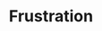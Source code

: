 ---
title: Frustration
order: 9
links:
  - text: "Make eating time fun! - Internal (PDF)"
    url: "https://catsprotection.sharepoint.com/:b:/r/workspaces/SupportingCatOwnership/Supporting%20Cat%20Ownership%20Documents/Supporting%20Cat%20Ownership%20Content/Behaviour/Other%20Behaviour%20factor/ARTICLE%20Behaviour_-_make_eating_time_fun.pdf?csf=1&web=1&e"
  - text: "Enrichment Feeding - Internal (DOC)"
    url: "https://catsprotection.sharepoint.com/:w:/r/workspaces/SupportingCatOwnership/Supporting%20Cat%20Ownership%20Documents/Supporting%20Cat%20Ownership%20Content/Behaviour/Other%20Behaviour%20factor/FACT%20SHEET%20Enrichment%20Feeding.docx?d=w222fcc1fa7324961"
---